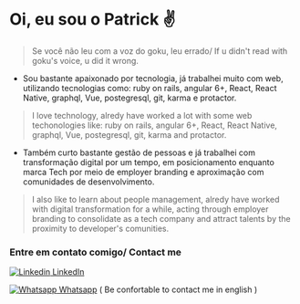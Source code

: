 # Oi, eu sou o Patrick ✌️
>  Se você não leu com a voz do goku, leu errado/ If u didn't read with goku's voice, u did it wrong.

- Sou bastante apaixonado por tecnologia, já trabalhei muito com web, utilizando tecnologias como: ruby on rails, angular 6+, React, React Native, graphql, Vue, postegresql, git, karma e protactor.

>  I love technology, alredy have worked a lot with some web techonologies like: ruby on rails, angular 6+, React, React Native, graphql, Vue, postegresql, git, karma and protactor.

- Também curto bastante gestão de pessoas e já trabalhei com transformação digital por um tempo, em posicionamento enquanto marca Tech por meio de employer branding e aproximação com comunidades de desenvolvimento.

>  I also like to learn about people management, alredy have worked with digital transformation for a while, acting through employer branding to consolidate as a tech company and attract talents by the proximity to developer's comunities.

### Entre em contato comigo/ Contact me
[![Linkedin](https://i.stack.imgur.com/gVE0j.png) LinkedIn](https://www.linkedin.com/in/eduardo-patrick-wamdev/)
&nbsp;

[![Whatsapp](https://img.icons8.com/color/18/000000/whatsapp.png) Whatsapp](https://api.whatsapp.com/send?phone=5585999401655&text=Ol%C3%A1%2C%20dei%20uma%20olhada%20no%20seu%20github%20e%20queria%20conversar%20sobre%20algo.) 
( Be confortable to contact me in english )
